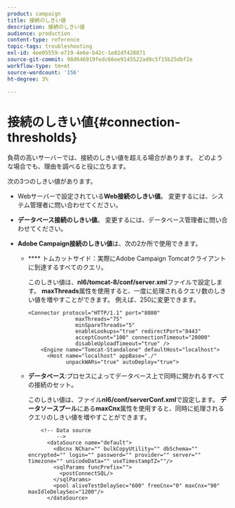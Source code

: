 ```yaml
---
product: campaign
title: 接続のしきい値
description: 接続のしきい値
audience: production
content-type: reference
topic-tags: troubleshooting
exl-id: 4ee05559-e719-4e6e-b42c-1e82df428871
source-git-commit: 98d646919fedc66ee9145522ad0c5f15b25dbf2e
workflow-type: tm+mt
source-wordcount: '156'
ht-degree: 3%

---
```


# 接続のしきい値{#connection-thresholds}

負荷の高いサーバーでは、接続のしきい値を超える場合があります。 どのような場合でも、理由を調べると役に立ちます。

次の3つのしきい値があります。

* Webサーバーで設定されている&#x200B;**Web接続のしきい値**。 変更するには、システム管理者に問い合わせてください。

* **データベース接続のしきい値**。 変更するには、データベース管理者に問い合わせてください。

* **Adobe Campaign接続のしきい値**&#x200B;は、次の2か所で使用できます。

   * **** トムカットサイド：実際にAdobe Campaign Tomcatクライアントに到達するすべてのクエリ。

      このしきい値は、**nl6/tomcat-8/conf/server.xml**&#x200B;ファイルで設定します。 **maxThreads**&#x200B;属性を使用すると、一度に処理されるクエリ数のしきい値を増やすことができます。 例えば、250に変更できます。

      ```
      <Connector protocol="HTTP/1.1" port="8080"
                     maxThreads="75"
                     minSpareThreads="5"
                     enableLookups="true" redirectPort="8443"
                     acceptCount="100" connectionTimeout="20000"
                     disableUploadTimeout="true" />
          <Engine name="Tomcat-Standalone" defaultHost="localhost">
            <Host name="localhost" appBase="./"
                  unpackWARs="true" autoDeploy="true">
      ```

   * **データベース**:プロセスによってデータベース上で同時に開かれるすべての接続のセット。

      このしきい値は、ファイル&#x200B;**nl6/conf/serverConf.xml**&#x200B;で設定します。 **データソースプール**&#x200B;にある&#x200B;**maxCnx**&#x200B;属性を使用すると、同時に処理されるクエリのしきい値を増やすことができます。

      ```
          <!-- Data source
               -->
            <dataSource name="default">
              <dbcnx NChar="" bulkCopyUtility="" dbSchema="" encrypted="" login="" password="" provider="" server="" timezone="" unicodeData="" useTimestampTZ=""/>
              <sqlParams funcPrefix="">
                <postConnectSQL/>
              </sqlParams>
              <pool aliveTestDelaySec="600" freeCnx="0" maxCnx="90" maxIdleDelaySec="1200"/>
            </dataSource>
      ```
